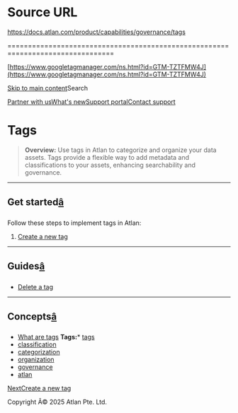 # Source URL
https://docs.atlan.com/product/capabilities/governance/tags

================================================================================

<!--
canonical: https://docs.atlan.com/product/capabilities/governance/tags
link-alternate: https://docs.atlan.com/product/capabilities/governance/tags
meta-description: Learn how to use tags in Atlan to categorize and organize your data assets for improved discoverability and governance.
meta-docsearch:docusaurus_tag: docs-default-current
meta-docsearch:language: en
meta-docsearch:version: current
meta-docusaurus_locale: en
meta-docusaurus_tag: docs-default-current
meta-docusaurus_version: current
meta-generator: Docusaurus v3.8.1
meta-og-description: Learn how to use tags in Atlan to categorize and organize your data assets for improved discoverability and governance.
meta-og-locale: en
meta-og-title: Tags | Atlan Documentation
meta-og-url: https://docs.atlan.com/product/capabilities/governance/tags
meta-twitter:card: summary_large_image
meta-viewport: width=device-width,initial-scale=1
title: Tags | Atlan Documentation
-->

[https://www.googletagmanager.com/ns.html?id=GTM-TZTFMW4J](https://www.googletagmanager.com/ns.html?id=GTM-TZTFMW4J)

[Skip to main content](#__docusaurus_skipToContent_fallback)Search

[Partner with us](https://docs.google.com/forms/d/e/1FAIpQLScuAIhCm2GS7YFstrOjawbP8J7PUmOynQo7wI2yGCcCyEcVSw/viewform)[What's new](https://shipped.atlan.com/)[Support portal](https://atlan.zendesk.com/auth/v2/login/signin?return_to=https%3A%2F%2Fatlan.zendesk.com%2Fhc%2Fen-us&theme=hc&locale=en-us&brand_id=1900000425113&auth_origin=1900000425113%2Cfalse%2Ctrue)[Contact support](/support/submit-request)

Tags
====

> **Overview:** Use tags in Atlan to categorize and organize your data assets. Tags provide a flexible way to add metadata and classifications to your assets, enhancing searchability and governance.

---

Get started[â](#get-started "Direct link to Get started")
-----------------------------------------------------------

Follow these steps to implement tags in Atlan:

1. [Create a new tag](/product/capabilities/governance/tags/how-tos/create-a-new-tag)

---

Guides[â](#guides "Direct link to Guides")
--------------------------------------------

* [Delete a tag](/product/capabilities/governance/tags/how-tos/delete-a-tag)

---

Concepts[â](#concepts "Direct link to Concepts")
--------------------------------------------------

* [What are tags](/product/capabilities/governance/tags/concepts/what-are-tags)
**Tags:*** [tags](/tags/tags)
* [classification](/tags/classification)
* [categorization](/tags/categorization)
* [organization](/tags/organization)
* [governance](/tags/governance)
* [atlan](/tags/atlan)

[NextCreate a new tag](/product/capabilities/governance/tags/how-tos/create-a-new-tag)

Copyright Â© 2025 Atlan Pte. Ltd.

